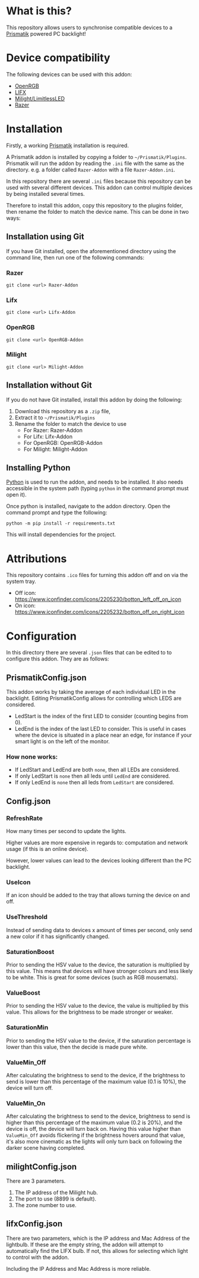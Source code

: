 # What is this?
This repository allows users to synchronise compatible devices to a
[Prismatik](https://github.com/psieg/Lightpack) powered PC backlight!

# Device compatibility
The following devices can be used with this addon:

  * [OpenRGB](https://openrgb.org/)
  * [LIFX](https://www.lifx.com/)
  * [Milight/LimitlessLED](https://www.milight.com/)
  * [Razer](https://www.razer.com)

# Installation
Firstly, a working [Prismatik](https://github.com/psieg/Lightpack)
installation is required.

A Prismatik addon is installed by copying a folder to `~/Prismatik/Plugins`.
Prismatik will run the addon by reading the `.ini` file with the same
as the directory. e.g. a folder called `Razer-Addon` with a
file `Razer-Addon.ini`.

In this repository there are several `.ini` files because this repository can
be used with several different devices. This addon can control multiple devices
by being installed several times.

Therefore to install this addon, copy this repository to the plugins folder,
then rename the folder to match the device name. This can be done in two ways:

## Installation using Git
If you have Git installed, open the aforementioned directory using the command
line, then run one of the following commands:

### Razer
`git clone <url> Razer-Addon`
### Lifx
`git clone <url> Lifx-Addon`
### OpenRGB
`git clone <url> OpenRGB-Addon`
### Milight
`git clone <url> Milight-Addon`

## Installation without Git
If you do not have Git installed, install this addon by doing the following:

  1. Download this repository as a `.zip` file, 
  2. Extract it to `~/Prismatik/Plugins`
  3. Rename the folder to match the device to use
     * For Razer: Razer-Addon
     * For Lifx: Lifx-Addon
     * For OpenRGB: OpenRGB-Addon
     * For Milight: Milight-Addon

## Installing Python
[Python](https://www.python.org/downloads/) is used to run the addon, and 
needs to be installed. It also needs accessible in the system path
(typing `python` in the command prompt must open it).

Once python is installed, navigate to the addon directory. Open the command
prompt and type the following:

`python -m pip install -r requirements.txt`

This will install dependencies for the project.

# Attributions
This repository contains `.ico` files for turning this addon off and on via
the system tray.
  * Off icon: https://www.iconfinder.com/icons/2205230/botton_left_off_on_icon
  * On icon: https://www.iconfinder.com/icons/2205232/botton_off_on_right_icon

# Configuration
In this directory there are several `.json` files that can be edited to to
configure this addon. They are as follows:

## PrismatikConfig.json
This addon works by taking the average of each individual LED in the
backlight. Editing PrismatikConfig allows for controlling which LEDS are
considered.
  * LedStart is the index of the first LED to consider (counting begins from
  0). 
  * LedEnd is the index of the last LED to consider. 
This is useful in cases where the device is situated in a place near an edge,
for instance if your smart light is on the left of the monitor.

### How none works:
  * If LedStart and LedEnd are both `none`, then all LEDs are considered.
  * If only LedStart is `none` then all leds until `LedEnd` are considered.
  * If only LedEnd is `none` then all leds from `LedStart` are considered.

## Config.json
### RefreshRate
How many times per second to update the lights. 

Higher values are more expensive in regards to: computation and network usage
(if this is an online device).

However, lower values can lead to the devices looking different than the PC
backlight.

### UseIcon
If an icon should be added to the tray that allows turning the device on and
off.

### UseThreshold
Instead of sending data to devices x amount of times per second, only send a
new color if it has significantly changed.

### SaturationBoost
Prior to sending the HSV value to the device, the saturation is multiplied by
this value. This means that devices will have stronger colours and less likely
to be white. This is great for some devices (such as RGB mousemats). 

### ValueBoost
Prior to sending the HSV value to the device, the value is multiplied by this
value. This allows for the brightness to be made stronger or weaker.

### SaturationMin
Prior to sending the HSV value to the device, if the saturation percentage is
lower than this value, then the decide is made pure white.

### ValueMin_Off
After calculating the brightness to send to the device, if the brightness to
send is lower than this percentage of the maximum value (0.1 is 10%), the
device will turn off.

### ValueMin_On
After calculating the brightness to send to the device,  brightness to send is
higher than this percentage of the maximum value (0.2 is 20%), and the device
is off, the device will turn back on. Having this value higher than
`ValueMin_Off` avoids flickering if the brightness hovers around that value,
it's also more cinematic as the lights will only turn back on following the
darker scene having completed.

## milightConfig.json
There are 3 parameters. 
1. The IP address of the Milight hub.
2. The port to use (8899 is default).
3. The zone number to use.

## lifxConfig.json
There are two parameters, which is the IP address and Mac Address of the
lightbulb. If these are the empty string, the addon will attempt to
automatically find the LIFX bulb. If not, this allows for selecting which
light to control with the addon. 

Including the IP Address and Mac Address is more reliable.
